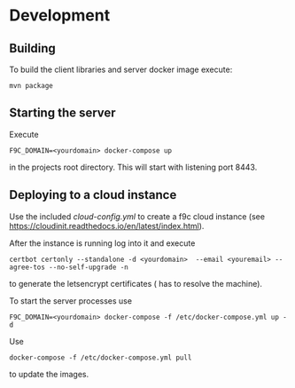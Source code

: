 # Development

## Building
To build the client libraries and server docker image execute:

    mvn package
    
## Starting the server

Execute

    F9C_DOMAIN=<yourdomain> docker-compose up

in the projects root directory. This will start with listening port 8443. 

## Deploying to a cloud instance

Use the included *cloud-config.yml* to create a f9c cloud instance 
(see https://cloudinit.readthedocs.io/en/latest/index.html). 

After the instance is running log into it and execute

    certbot certonly --standalone -d <yourdomain>  --email <youremail> --agree-tos --no-self-upgrade -n

to generate the letsencrypt certificates (<yourdomain> has to resolve the machine).

To start the server processes use 

    F9C_DOMAIN=<yourdomain> docker-compose -f /etc/docker-compose.yml up -d

Use 

    docker-compose -f /etc/docker-compose.yml pull

to update the images.
